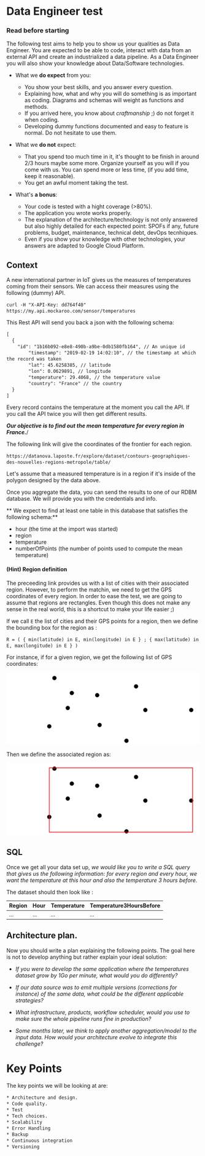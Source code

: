 # Data Engineer test

### Read before starting

The following test aims to help you to show us your qualities as Data Engineer. 
You are expected to be able to code, interact with data from an external API and create an industrialized a data pipeline. As a Data Engineer you will also show your knowledge about Data/Software technologies.

* What we **do expect** from you: 
    - You show your best skills, and you answer every question.
    - Explaining how, what and why you will do something is as important as coding. Diagrams and schemas will weight as functions and methods.
    - If you arrived here, you know about *craftmanship* ;) do not forget it when coding.
    - Developing dummy functions documented and easy to feature is normal. Do not hesitate to use them.

* What we **do not** expect:
    - That you spend too much time in it, it's thought to be finish in around 2/3 hours maybe some more. Organize yourself as you will if you come with us. You can spend more or less time, (if you add time, keep it reasonable).
    - You get an awful moment taking the test.

* What's **a bonus**:
    - Your code is tested with a hight coverage (>80%).
    - The application you wrote works properly.
    - The explanation of the architecture/technology is not only answered but also highly detailed for each expected point: 
        SPOFs if any, future problems, budget, maintenance, technical debt, devOps tecnhiques.
    - Even if you show your knowledge with other technologies, your answers are adapted to Google Cloud Platform.
 
## Context
A new international partner in IoT gives us the measures of temperatures coming from their sensors. 
We can access their measures using the following (dummy) API. 
 
``` 
curl -H "X-API-Key: dd764f40" https://my.api.mockaroo.com/sensor/temperatures
``` 
 
This Rest API will send you back a json with the following schema:

```
[
  {
    "id": "1b16b092-e8e8-490b-a9be-0db1580fb164", // An unique id 
        "timestamp": "2019-02-19 14:02:10", // the timestamp at which the record was taken
        "lat": 45.6258385, // latitude
        "lon": 0.0629891, // longitude
        "temperature": 29.4068, // the temperature value
        "country": "France" // the country
  }
]
```
 
Every record contains the temperature at the moment you call the API. If you call the API twice you will then get different results.
 
***Our objective is to find out the mean temperature for every region in France.***/
 
The following link will give the coordinates of the frontier for each region.
 
```
https://datanova.laposte.fr/explore/dataset/contours-geographiques-des-nouvelles-regions-metropole/table/ 
```
Let's assume that a measured temperature is in a region if it's inside of the polygon designed by the data above.

Once you aggregate the data, you can send the results to one of our RDBM database. We will provide you with the credentials and info.
 
** We expect to find at least one table in this database that satisfies the following schema:**
 
 * hour (the time at the import was started)
 * region
 * temperature
 * numberOfPoints (the number of points used to compute the mean temperature)

#### (Hint) Region definition

The preceeding link provides us with a list of cities with their associated region. However, to perform the matchin, we need to get the GPS coordinates of every region. In order to ease the test, we are going to assume that regions are rectangles. Even though this does not make any sense in the real world, this is a shortcut to make your life easier ;)

If we call `E` the list of cities and their GPS points for a region, then we define the bounding box for the region as : 
``` 
R = ( { min(latitude) in E, min(longitude) in E } ; { max(latitude) in E, max(longitude) in E } )
```

For instance, if for a given region, we get the following list of GPS coordinates:

![Points within region](images/region-points.png)

Then we define the associated region as:

![Region shape](images/region-shape.png)

## SQL
 
Once we get all your data set up, *we would like you to write a SQL query that gives us the following information: for every region and every hour, we want the temperature at this hour and also the temperature 3 hours before.*
 
The dataset should then look like :
 
| Region  | Hour  | Temperature  | Temperature3HoursBefore  |
|---|---|---|---|
| ...  | ...  | ...  |  ... |
 
## Architecture plan. 

Now you should write a plan explaining the following points. The goal here is not to develop anything but rather explain your ideal solution:

* *If you were to develop the same application where the temperatures dataset grow by 1Go per minute, what would you do differently?* 

* *If our data source was to emit multiple versions (corrections for instance) of the same data, what could be the different applicable strategies?*

* *What infrastructure, products, workflow scheduler, would you use to make sure the whole pipeline runs fine in production?*

* *Some months later, we think to apply another aggregation/model to the input data. How would your architecture evolve to integrate this challenge?*


# Key Points
 
The key points we will be looking at are:
 
    * Architecture and design.
    * Code quality.
    * Test
    * Tech choices.
    * Scalability
    * Error Handling
    * Backup
    * Continuous integration
    * Versioning
